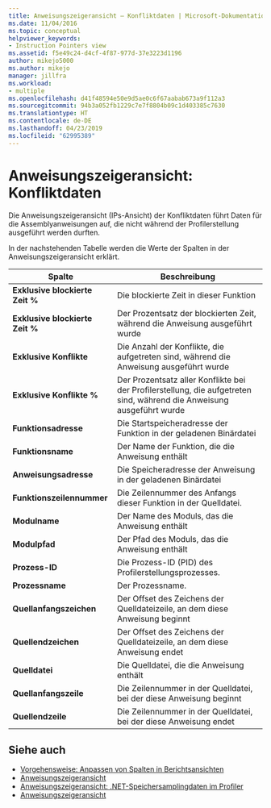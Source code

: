 ```yaml
---
title: Anweisungszeigeransicht – Konfliktdaten | Microsoft-Dokumentation
ms.date: 11/04/2016
ms.topic: conceptual
helpviewer_keywords:
- Instruction Pointers view
ms.assetid: f5e49c24-d4cf-4f87-977d-37e3223d1196
author: mikejo5000
ms.author: mikejo
manager: jillfra
ms.workload:
- multiple
ms.openlocfilehash: d41f48594e50e9d5ae0c6f67aabab673a9f112a3
ms.sourcegitcommit: 94b3a052fb1229c7e7f8804b09c1d403385c7630
ms.translationtype: HT
ms.contentlocale: de-DE
ms.lasthandoff: 04/23/2019
ms.locfileid: "62995389"
---
```

# <a name="instruction-pointers-ips-view---contention-data"></a>Anweisungszeigeransicht: Konfliktdaten
Die Anweisungszeigeransicht (IPs-Ansicht) der Konfliktdaten führt Daten für die Assemblyanweisungen auf, die nicht während der Profilerstellung ausgeführt werden durften.

 In der nachstehenden Tabelle werden die Werte der Spalten in der Anweisungszeigeransicht erklärt.

|Spalte|Beschreibung|
|------------|-----------------|
|**Exklusive blockierte Zeit %**|Die blockierte Zeit in dieser Funktion|
|**Exklusive blockierte Zeit %**|Der Prozentsatz der blockierten Zeit, während die Anweisung ausgeführt wurde|
|**Exklusive Konflikte**|Die Anzahl der Konflikte, die aufgetreten sind, während die Anweisung ausgeführt wurde|
|**Exklusive Konflikte %**|Der Prozentsatz aller Konflikte bei der Profilerstellung, die aufgetreten sind, während die Anweisung ausgeführt wurde|
|**Funktionsadresse**|Die Startspeicheradresse der Funktion in der geladenen Binärdatei|
|**Funktionsname**|Der Name der Funktion, die die Anweisung enthält|
|**Anweisungsadresse**|Die Speicheradresse der Anweisung in der geladenen Binärdatei|
|**Funktionszeilennummer**|Die Zeilennummer des Anfangs dieser Funktion in der Quelldatei.|
|**Modulname**|Der Name des Moduls, das die Anweisung enthält|
|**Modulpfad**|Der Pfad des Moduls, das die Anweisung enthält|
|**Prozess-ID**|Die Prozess-ID (PID) des Profilerstellungsprozesses.|
|**Prozessname**|Der Prozessname.|
|**Quellanfangszeichen**|Der Offset des Zeichens der Quelldateizeile, an dem diese Anweisung beginnt|
|**Quellendzeichen**|Der Offset des Zeichens der Quelldateizeile, an dem diese Anweisung endet|
|**Quelldatei**|Die Quelldatei, die die Anweisung enthält|
|**Quellanfangszeile**|Die Zeilennummer in der Quelldatei, bei der diese Anweisung beginnt|
|**Quellendzeile**|Die Zeilennummer in der Quelldatei, bei der diese Anweisung endet|

## <a name="see-also"></a>Siehe auch
- [Vorgehensweise: Anpassen von Spalten in Berichtsansichten](../profiling/how-to-customize-report-view-columns.md)
- [Anweisungszeigeransicht](../profiling/instruction-pointers-ips-view.md)
- [Anweisungszeigeransicht: .NET-Speichersamplingdaten im Profiler](../profiling/instruction-pointers-ips-view-dotnet-memory-sampling-data.md)
- [Anweisungszeigeransicht](../profiling/instruction-pointers-ips-view-sampling-data.md)
